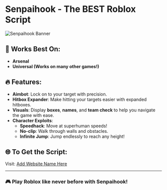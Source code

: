 # Senpaihook - The BEST Roblox Script

![Senpaihook Banner](https://via.placeholder.com/1500x300/800080/ffffff?text=Senpaihook+Banner)

## 🚀 Works Best On:
- **Arsenal**
- **Universal (Works on many other games!)**

## 🔥 Features:
- **Aimbot**: Lock on to your target with precision.
- **Hitbox Expander**: Make hitting your targets easier with expanded hitboxes.
- **Visuals**: Display **boxes**, **names**, and **team check** to help you navigate the game with ease.
- **Character Exploits**:
  - **Speedhack**: Move at superhuman speeds!
  - **No-clip**: Walk through walls and obstacles.
  - **Infinite Jump**: Jump endlessly to reach any height!

## 🌐 To Get the Script:
Visit: [Add Website Name Here](#)

---

### 🎮 Play Roblox like never before with **Senpaihook**!
